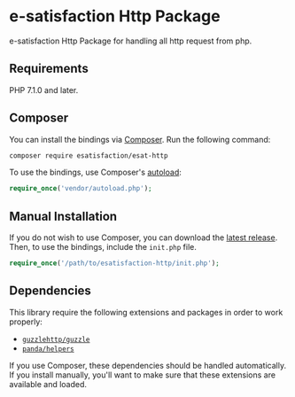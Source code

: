 # e-satisfaction Http Package

e-satisfaction Http Package for handling all http request from php.

## Requirements

PHP 7.1.0 and later.

## Composer

You can install the bindings via [Composer](http://getcomposer.org/). Run the following command:

```bash
composer require esatisfaction/esat-http
```

To use the bindings, use Composer's [autoload](https://getcomposer.org/doc/01-basic-usage.md#autoloading):

```php
require_once('vendor/autoload.php');
```

## Manual Installation

If you do not wish to use Composer, you can download the [latest release](https://github.com/esatisfaction/esat-http/releases). Then, to use the bindings, include the `init.php` file.

```php
require_once('/path/to/esatisfaction-http/init.php');
```

## Dependencies

This library require the following extensions and packages in order to work properly:

- [`guzzlehttp/guzzle`](https://packagist.org/packages/guzzlehttp/guzzle)
- [`panda/helpers`](https://packagist.org/packages/panda/helpers)

If you use Composer, these dependencies should be handled automatically.
If you install manually, you'll want to make sure that these extensions are available and loaded.
